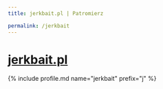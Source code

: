```yaml
---
title: jerkbait.pl | Patromierz

permalink: /jerkbait
---
```


# [jerkbait.pl](https://patronite.pl/jerkbait)

{% include profile.md name="jerkbait" prefix="j" %}
